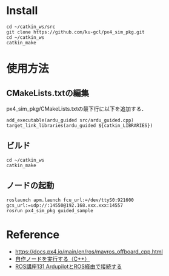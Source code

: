 # Install

```
cd ~/catkin_ws/src
git clone https://github.com/ku-gcl/px4_sim_pkg.git
cd ~/catkin_ws
catkin_make
```

# 使用方法
## CMakeLists.txtの編集
px4_sim_pkg/CMakeLists.txtの最下行に以下を追加する．

```
add_executable(ardu_guided src/ardu_guided.cpp)
target_link_libraries(ardu_guided ${catkin_LIBRARIES})
```

## ビルド

```
cd ~/catkin_ws
catkin_make
```

## ノードの起動

```
roslaunch apm.launch fcu_url:=/dev/ttyS0:921600 gcs_url:=udp://:14550@192.168.xxx.xxx:14557
rosrun px4_sim_pkg guided_sample
```


# Reference
* https://docs.px4.io/main/en/ros/mavros_offboard_cpp.html
* [自作ノードを実行する（C++）](https://uenota.github.io/dronedoc/ja/runnode/runnodecpp.html)
* [ROS講座131 ArdupilotとROS経由で接続する](https://qiita.com/srs/items/09d217c8b9f9e21d2f1d)
